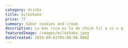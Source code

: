 ```yaml
---
category: drinks
title: milkshake
price: 77
summary: Sabor cookies and cream
description: La mas rica es la de chick fil a si o q
featuredImage: /images/milkshake.jpeg
dateCreated: 2019-09-01T05:00:00.000Z
---
```


